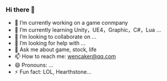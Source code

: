 ### Hi there 👋

<!--
**giterwen/giterwen** is a ✨ _special_ ✨ repository because its `README.md` (this file) appears on your GitHub profile.
-->

- 🔭 I’m currently working on a game conmpany
- 🌱 I’m currently learning Unity，UE4，Graphic，C#，Lua ...
- 👯 I’m looking to collaborate on ...
- 🤔 I’m looking for help with ...
- 💬 Ask me about game, stock, life
- 📫 How to reach me: wencaker@qq.com
- 😄 Pronouns: ...
- ⚡ Fun fact: LOL, Hearthstone...

<!--![Anurag's GitHub stats](https://github-readme-stats.vercel.app/api?username=giterwen&show_icons=true&theme=radical)
-->
